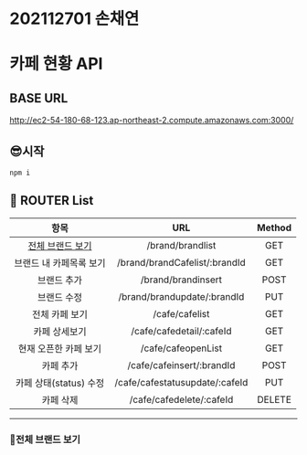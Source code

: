 # 202112701 손채연
# 카페 현황 API

## BASE URL

http://ec2-54-180-68-123.ap-northeast-2.compute.amazonaws.com:3000/


## 😎시작

``` 
npm i
```

##  🚴 ROUTER List

|       항목            |          URL           | Method  |
| :--------------------:| :--------------------: | :----: |
| [전체 브랜드 보기](#전체-브랜드-보기)      |        /brand/brandlist        |  GET   |
|브랜드 내 카페목록 보기|      /brand/brandCafelist/:brandId      |  GET   |
|  브랜드 추가          |      /brand/brandinsert       |  POST   |
|     브랜드 수정       |    /brand/brandupdate/:brandId    |  PUT   |
|전체 카페 보기         |    /cafe/cafelist     |  GET   |
|카페 상세보기          | /cafe/cafedetail/:cafeId |  GET   |
|현재 오픈한 카페 보기  |        /cafe/cafeopenList       |  GET  |
|카페 추가              |   /cafe/cafeinsert/:brandId    |  POST  |
|카페 상태(status) 수정|   /cafe/cafestatusupdate/:cafeId    |  PUT  |
|카페 삭제              |   /cafe/cafedelete/:cafeId     |  DELETE  |


---

### 📄전체 브랜드 보기
